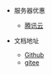 * 服务器优惠
  * [腾讯云](https://curl.qcloud.com/sICfF8Bo)


* 文档地址
  * [Github](https://github.com/ys0722/botdoc)
  * [gitee](https://gitee.com/zdck8/botdoc)


